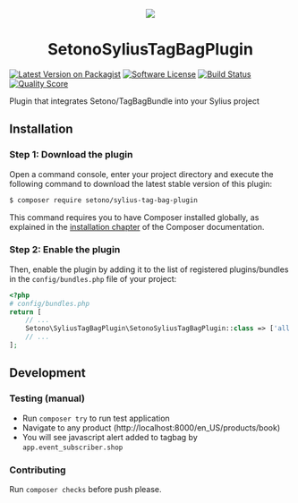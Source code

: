 <p align="center">
    <a href="https://sylius.com" target="_blank">
        <img src="https://demo.sylius.com/assets/shop/img/logo.png" />
    </a>
</p>

<h1 align="center">SetonoSyliusTagBagPlugin</h1>

<p align="center">

[![Latest Version on Packagist][ico-version]][link-packagist]
[![Software License][ico-license]](LICENSE)
[![Build Status][ico-travis]][link-travis]
[![Quality Score][ico-code-quality]][link-code-quality]

Plugin that integrates Setono/TagBagBundle into your Sylius project

</p>

## Installation

### Step 1: Download the plugin

Open a command console, enter your project directory and execute the following command to download the latest stable version of this plugin:

```bash
$ composer require setono/sylius-tag-bag-plugin
```

This command requires you to have Composer installed globally, as explained in the [installation chapter](https://getcomposer.org/doc/00-intro.md) of the Composer documentation.


### Step 2: Enable the plugin

Then, enable the plugin by adding it to the list of registered plugins/bundles
in the `config/bundles.php` file of your project:

```php
<?php
# config/bundles.php
return [
    // ...
    Setono\SyliusTagBagPlugin\SetonoSyliusTagBagPlugin::class => ['all' => true],
    // ...
];
```

## Development

### Testing (manual)

* Run `composer try` to run test application
* Navigate to any product (http://localhost:8000/en_US/products/book)
* You will see javascript alert added to tagbag by `app.event_subscriber.shop`

### Contributing

Run `composer checks` before push please.

[ico-version]: https://img.shields.io/packagist/v/setono/sylius-tag-bag-plugin.svg?style=flat-square
[ico-license]: https://img.shields.io/badge/license-MIT-brightgreen.svg?style=flat-square
[ico-travis]: https://travis-ci.com/Setono/SyliusTagBagPlugin.svg?branch=master
[ico-code-quality]: https://img.shields.io/scrutinizer/g/Setono/SyliusTagBagPlugin.svg?style=flat-square

[link-packagist]: https://packagist.org/packages/setono/sylius-tag-bag-plugin
[link-travis]: https://travis-ci.com/Setono/SyliusTagBagPlugin
[link-code-quality]: https://scrutinizer-ci.com/g/Setono/SyliusTagBagPlugin
